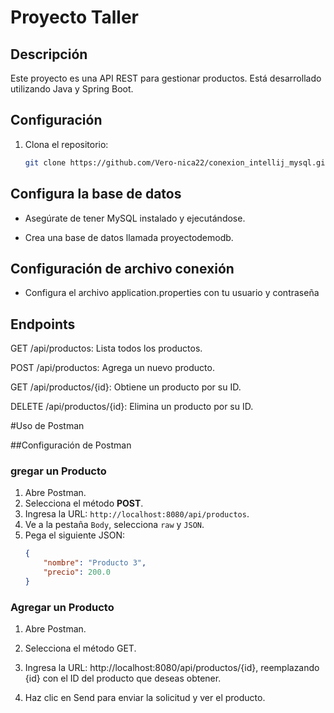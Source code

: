 # Proyecto Taller

## Descripción
Este proyecto es una API REST para gestionar productos. Está desarrollado utilizando Java y Spring Boot.

## Configuración
1. Clona el repositorio:
   ```sh
   git clone https://github.com/Vero-nica22/conexion_intellij_mysql.git

## Configura la base de datos
- Asegúrate de tener MySQL instalado y ejecutándose.

- Crea una base de datos llamada proyectodemodb.

## Configuración de archivo conexión
- Configura el archivo application.properties con tu usuario y contraseña

## Endpoints

GET /api/productos: Lista todos los productos.

POST /api/productos: Agrega un nuevo producto.

GET /api/productos/{id}: Obtiene un producto por su ID.

DELETE /api/productos/{id}: Elimina un producto por su ID.

#Uso de Postman

##Configuración de Postman

### gregar un Producto
1. Abre Postman.
2. Selecciona el método **POST**.
3. Ingresa la URL: `http://localhost:8080/api/productos`.
4. Ve a la pestaña `Body`, selecciona `raw` y `JSON`.
5. Pega el siguiente JSON:
   ```json
   {
       "nombre": "Producto 3",
       "precio": 200.0
   }
### Agregar un Producto
1. Abre Postman.

2. Selecciona el método GET.

3. Ingresa la URL: http://localhost:8080/api/productos/{id}, reemplazando {id} con el ID del producto que deseas obtener.

4. Haz clic en Send para enviar la solicitud y ver el producto.

